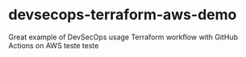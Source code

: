 # devsecops-terraform-aws-demo
Great example of DevSecOps usage Terraform workflow with GitHub Actions on AWS
teste
teste
